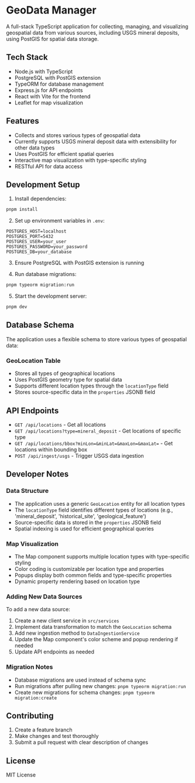 # GeoData Manager

A full-stack TypeScript application for collecting, managing, and visualizing geospatial data from various sources, including USGS mineral deposits, using PostGIS for spatial data storage.

## Tech Stack

- Node.js with TypeScript
- PostgreSQL with PostGIS extension
- TypeORM for database management
- Express.js for API endpoints
- React with Vite for the frontend
- Leaflet for map visualization

## Features

- Collects and stores various types of geospatial data
- Currently supports USGS mineral deposit data with extensibility for other data types
- Uses PostGIS for efficient spatial queries
- Interactive map visualization with type-specific styling
- RESTful API for data access

## Development Setup

1. Install dependencies:
```bash
pnpm install
```

2. Set up environment variables in `.env`:
```
POSTGRES_HOST=localhost
POSTGRES_PORT=5432
POSTGRES_USER=your_user
POSTGRES_PASSWORD=your_password
POSTGRES_DB=your_database
```

3. Ensure PostgreSQL with PostGIS extension is running

4. Run database migrations:
```bash
pnpm typeorm migration:run
```

5. Start the development server:
```bash
pnpm dev
```

## Database Schema

The application uses a flexible schema to store various types of geospatial data:

### GeoLocation Table
- Stores all types of geographical locations
- Uses PostGIS geometry type for spatial data
- Supports different location types through the `locationType` field
- Stores source-specific data in the `properties` JSONB field

## API Endpoints

- `GET /api/locations` - Get all locations
- `GET /api/locations?type=mineral_deposit` - Get locations of specific type
- `GET /api/locations/bbox?minLon=&minLat=&maxLon=&maxLat=` - Get locations within bounding box
- `POST /api/ingest/usgs` - Trigger USGS data ingestion

## Developer Notes

### Data Structure
- The application uses a generic `GeoLocation` entity for all location types
- The `locationType` field identifies different types of locations (e.g., 'mineral_deposit', 'historical_site', 'geological_feature')
- Source-specific data is stored in the `properties` JSONB field
- Spatial indexing is used for efficient geographical queries

### Map Visualization
- The Map component supports multiple location types with type-specific styling
- Color coding is customizable per location type and properties
- Popups display both common fields and type-specific properties
- Dynamic property rendering based on location type

### Adding New Data Sources
To add a new data source:
1. Create a new client service in `src/services`
2. Implement data transformation to match the `GeoLocation` schema
3. Add new ingestion method to `DataIngestionService`
4. Update the Map component's color scheme and popup rendering if needed
5. Update API endpoints as needed

### Migration Notes
- Database migrations are used instead of schema sync
- Run migrations after pulling new changes: `pnpm typeorm migration:run`
- Create new migrations for schema changes: `pnpm typeorm migration:create`

## Contributing

1. Create a feature branch
2. Make changes and test thoroughly
3. Submit a pull request with clear description of changes

## License

MIT License
